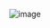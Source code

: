 ![image](https://github.com/isaka-james/rust-projects/assets/76619967/899a4e2b-00e7-450f-a98f-3fe8f59981c4)
